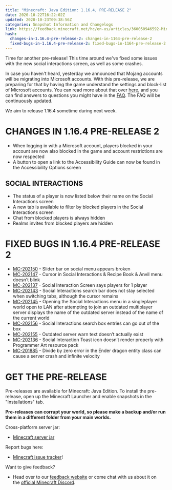 ```yaml
---
title: "Minecraft: Java Edition: 1.16.4, PRE-RELEASE 2"
date: 2020-10-22T16:22:02Z
updated: 2020-10-23T09:38:56Z
categories: Snapshot Information and Changelogs
link: https://feedback.minecraft.net/hc/en-us/articles/360050946592-Minecraft-Java-Edition-1-16-4-PRE-RELEASE-2
hash:
  changes-in-1.16.4-pre-release-2: changes-in-1164-pre-release-2
  fixed-bugs-in-1.16.4-pre-release-2: fixed-bugs-in-1164-pre-release-2
---
```


Time for another pre-release! This time around we've fixed some issues with the new social interactions screen, as well as some crashes.

In case you haven't heard, yesterday we announced that Mojang accounts will be migrating into Microsoft accounts. With this pre-release, we are preparing for that by having the game understand the settings and block-list of Microsoft accounts. You can read more about that over [here](https://www.minecraft.net/article/java-edition-moving-house.html), and you can find answers to questions you might have in the [FAQ](https://help.minecraft.net/hc/articles/360050865492). The FAQ will be continuously updated.

We aim to release 1.16.4 sometime during next week.

# CHANGES IN 1.16.4 PRE-RELEASE 2

- When logging in with a Microsoft account, players blocked in your account are now also blocked in the game and account restrictions are now respected
- A button to open a link to the Accessibility Guide can now be found in the Accessibility Options screen

## SOCIAL INTERACTIONS

- The status of a player is now listed below their name on the Social Interactions screen
- A new tab is available to filter by blocked players in the Social Interactions screen
- Chat from blocked players is always hidden
- Realms invites from blocked players are hidden

# FIXED BUGS IN 1.16.4 PRE-RELEASE 2

- [MC-202150](https://bugs.mojang.com/browse/MC-202150) - Slider bar on social menu appears broken
- [MC-202147](https://bugs.mojang.com/browse/MC-202147) - Cursor in Social Interactions & Recipe Book & Anvil menu doesn’t blink
- [MC-202137](https://bugs.mojang.com/browse/MC-202137) - Social Interaction Screen says players for 1 player
- [MC-202143](https://bugs.mojang.com/browse/MC-202143) - Social Interactions search bar does not stay selected when switching tabs, although the cursor remains
- [MC-202145](https://bugs.mojang.com/browse/MC-202145) - Opening the Social Interactions menu in a singleplayer world open to LAN after attempting to join an outdated multiplayer server displays the name of the outdated server instead of the name of the current world
- [MC-202156](https://bugs.mojang.com/browse/MC-202156) - Social Interactions search box entries can go out of the box
- [MC-202155](https://bugs.mojang.com/browse/MC-202155) - Outdated server warn text doesn’t actually exist
- [MC-202136](https://bugs.mojang.com/browse/MC-202136) - Social Interaction Toast icon doesn’t render properly with Programmer Art resource pack
- [MC-201885](https://bugs.mojang.com/browse/MC-201885) - Divide by zero error in the Ender dragon entity class can cause a server crash and infinite velocity

# GET THE PRE-RELEASE

Pre-releases are available for Minecraft: Java Edition. To install the pre-release, open up the Minecraft Launcher and enable snapshots in the "Installations" tab.

**Pre-releases can corrupt your world, so please make a backup and/or run them in a different folder from your main worlds.**

Cross-platform server jar:

- [Minecraft server jar](https://launcher.mojang.com/v1/objects/ceb412d94900167f519100736bc5709853b50b8c/server.jar)

Report bugs here:

- [Minecraft issue tracker](https://aka.ms/snapshotbugs?ref=blog)!

Want to give feedback?

- Head over to our [feedback website](https://aka.ms/snapshotfeedback) or come chat with us about it on the [official Minecraft Discord](https://discordapp.com/invite/minecraft).
